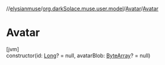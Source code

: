 //[elysianmuse](../../../index.md)/[org.darkSolace.muse.user.model](../index.md)/[Avatar](index.md)/[Avatar](-avatar.md)

# Avatar

[jvm]\
constructor(id: [Long](https://kotlinlang.org/api/latest/jvm/stdlib/kotlin/-long/index.html)? = null, avatarBlob: [ByteArray](https://kotlinlang.org/api/latest/jvm/stdlib/kotlin/-byte-array/index.html)? = null)

